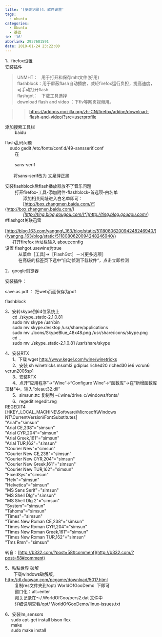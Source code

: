 ```yaml
---
title: '[安装记录]4、软件设置'
tags:
  - ubuntu
categories:
  - Ubuntu
  - 基础
id: '16'
abbrlink: 2957681591
date: 2010-01-24 23:22:00
---
```


  
1、firefox设置  
安装插件  

> UNMHT：   用于打开和保存mht文件(好用)  
> flashblock：用于屏蔽flash自动播放，减轻firefox运行负担，提高速度，可手动打开flash  
> flashgot：   下载工具选择  
> download flash and video ：下flv等网页视频用。  

> > https://addons.mozilla.org/zh-CN/firefox/addon/download-flash-and-video/?src=userprofile  

  
添加搜索工具栏  
        baidu

  
flash乱码问题  
    sudo gedit /etc/fonts/conf.d/49-sansserif.conf  
        在  
    <edit name="family" mode="append\_last">  
        <string>sans-serif</string>  
    </edit>  
       将sans-serif改为 文泉驿正黑  
  
安装flashblock后flash播放器放不了音乐问题  
        打开firefox-工具-添加附件-flashblock-首选项-白名单  
               添加相关网址进入白名单即可：  
               [http://box.zhangmen.baidu.com/\*](http://box.zhangmen.baidu.com/*)  
               [http://ting.blog.gougou.com/\*](http://ting.blog.gougou.com/*)  
#flashgot关联迅雷  
      [http://blog.163.com/yangng\_163/blog/static/5118080620094248246940/](/yangng_163/blog/static/5118080620094248246940/)  
      打开firefox 地址栏输入 about:config  
 设置 flashgot.usewine为true  
           从菜单［工具\]->［FlashGot］－>\[更多选项］  
           在高级的标签页下选中“自动侦测下载软件“，点击立即检测

2、google浏览器

安装插件：

 save as pdf ： 把web页面保存为pdf

 flashblock

  
3、安转skype到64位系统上  
      cd ./skype\_static-2.1.0.81  
      sudo mv skype /usr/bin  
      sudo mv skype.desktop /usr/share/applications  
      sudo mv ./icons/SkypeBlue\_48x48.png /usr/share/icons/skype.png  
      cd ..  
      sudo mv ./skype\_static-2.1.0.81 /usr/share/skype  
  

4、安装RTX  
      1、下载 wget http://www.kegel.com/wine/winetricks  
      2、安装 sh winetricks msxml3 gdiplus riched20 riched30 ie6 vcrun6 vcrun2005sp1  
      3、安装RTX  
      4、点开“应用程序”->“Wine”->“Configure Wine”->“函数库”->在“新增函数库顶替”中，输入“oleaut32.dll”  
      5、simsun.ttc 复制到 ~/.wine/drive\_c/windows/fonts/  
      6、regedit regedit.reg  
REGEDIT4  
\[HKEY\_LOCAL\_MACHINE\\Software\\Microsoft\\Windows NT\\CurrentVersion\\FontSubstitutes\]  
"Arial"="simsun"  
"Arial CE,238"="simsun"  
"Arial CYR,204"="simsun"  
"Arial Greek,161"="simsun"  
"Arial TUR,162"="simsun"  
"Courier New"="simsun"  
"Courier New CE,238"="simsun"  
"Courier New CYR,204"="simsun"  
"Courier New Greek,161"="simsun"  
"Courier New TUR,162"="simsun"  
"FixedSys"="simsun"  
"Helv"="simsun"  
"Helvetica"="simsun"  
"MS Sans Serif"="simsun"  
"MS Shell Dlg"="simsun"  
"MS Shell Dlg 2"="simsun"  
"System"="simsun"  
"Tahoma"="simsun"  
"Times"="simsun"  
"Times New Roman CE,238"="simsun"  
"Times New Roman CYR,204"="simsun"  
"Times New Roman Greek,161"="simsun"  
"Times New Roman TUR,162"="simsun"  
"Tms Rmn"="simsun"

  
转自：[http://b332.com/?post=58#comment](http://b332.com/?post=58#comment)  
  

5、粘粘世界 破解   
       下载windows破解版，http://dl.duowan.com/pcgame/download/5017.html  
        复制res文件夹到/opt/ WorldOfGooDemo  下即可  
        窗口化：alt+enter  
        闯关记录在～/.WorldOfGoo/pers2.dat 文件中  
        详细说明查看/opt/ WorldOfGooDemo/linux-issues.txt  
  
6、安装lm\_sensors  
     sudo apt-get install bison flex  
     make  
     sudo make install